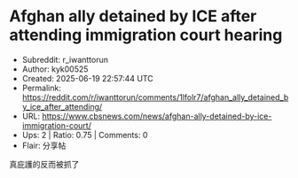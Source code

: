 # Afghan ally detained by ICE after attending immigration court hearing

- Subreddit: r_iwanttorun
- Author: kyk00525
- Created: 2025-06-19 22:57:44 UTC
- Permalink: https://reddit.com/r/iwanttorun/comments/1lfolr7/afghan_ally_detained_by_ice_after_attending/
- URL: https://www.cbsnews.com/news/afghan-ally-detained-by-ice-immigration-court/
- Ups: 2 | Ratio: 0.75 | Comments: 0
- Flair: 分享帖


真庇護的反而被抓了

